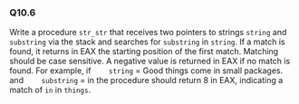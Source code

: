 
### Q10.6

Write a procedure `str_str` that receives two pointers to strings `string` and `substring` via the stack and searches for `substring` in `string`. If a match is found, it returns in EAX the starting position of the first match. Matching should be case sensitive. A negative value is returned in EAX if no match is found. For example,
if
&nbsp;&nbsp;&nbsp;&nbsp;&nbsp;&nbsp; `string` =  Good things come in small packages.
and
&nbsp;&nbsp;&nbsp;&nbsp;&nbsp;&nbsp; `substring` = in
the procedure should return 8 in EAX, indicating a match of `in` in `things`.